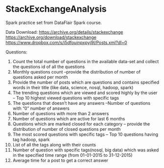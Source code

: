 # StackExchangeAnalysis
Spark practice set from DataFlair Spark course. 

Data Download:
  https://archive.org/details/stackexchange
  https://archive.org/download/stackexchange
  https://www.dropbox.com/s/i5dfouinpxpyj9l/Posts.xml?dl=0

Questions:
  1. Count the total number of questions in the available data-set and collect the questions id of all
  the questions
  2. Monthly questions count –provide the distribution of number of questions asked per month
  3. Provide the number of posts which are questions and contains specified words in their title (like
  data, science, nosql, hadoop, spark)
  4. The trending questions which are viewed and scored highly by the user – Top 10 highest viewed
  questions with specific tags
  5. The questions that doesn’t have any answers –Number of questions with “0” number of
  answers
  6. Number of questions with more than 2 answers
  7. Number of questions which are active for last 6 months
  8. Questions which are marked closed for each category – provide the distribution of number of
  closed questions per month
  9. The most scored questions with specific tags – Top 10 questions having tag hadoop, spark
  10. List of all the tags along with their counts
  11. Number of question with specific tags(nosql, big data) which was asked in the specified time
  range (from 01-01-2015 to 31-12-2015)
  12. Average time for a post to get a correct answer
